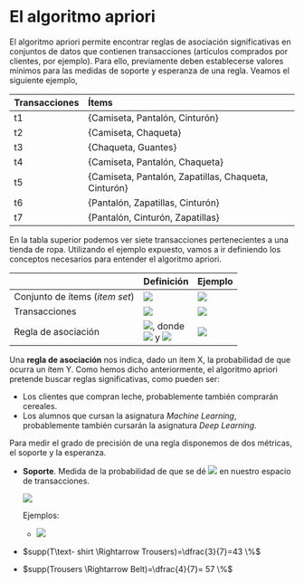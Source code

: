 # **El algoritmo apriori**

El algoritmo apriori permite encontrar reglas de asociación significativas en conjuntos de datos que contienen transacciones (artículos comprados por clientes, por ejemplo). Para ello, previamente deben establecerse valores mínimos para las medidas de soporte y esperanza de una regla. Veamos el siguiente ejemplo, 

| Transacciones | Ítems                                                  | 
|:--------------|:-------------------------------------------------------|
| t1            | {Camiseta, Pantalón, Cinturón}                         | 
| t2            | {Camiseta, Chaqueta}                                   |   
| t3            | {Chaqueta, Guantes}                                    |  
| t4            | {Camiseta, Pantalón, Chaqueta}                         | 
| t5            | {Camiseta, Pantalón, Zapatillas, Chaqueta, Cinturón}   |   
| t6            | {Pantalón, Zapatillas, Cinturón}                       |
| t7            | {Pantalón, Cinturón, Zapatillas}                       | 

En la tabla superior podemos ver siete transacciones pertenecientes a una tienda de ropa. Utilizando el ejemplo expuesto, vamos a ir definiendo los conceptos necesarios para entender el algoritmo apriori.

|                                           | Definición                                             | Ejemplo                             | 
|:------------------------------------------|:-------------------------------------------------------|:------------------------------------|
| Conjunto de ítems (_item set_)            | <img src="https://render.githubusercontent.com/render/math?math=I=\{i_1,%20i_2,...,%20i_k\}">| <img src="https://render.githubusercontent.com/render/math?math=I=\{Camiseta,%20Pantalon,%20Cinturon,%20Chaqueta,%20Guantes,%20Zapatillas\}">|
| Transacciones                             | <img src="https://render.githubusercontent.com/render/math?math=T=\{t_1,%20t_2,...,%20t_n\}">| <img src="https://render.githubusercontent.com/render/math?math=t_1=\{Camiseta,%20Pantalon,%20Cinturon\}">  |
| Regla de asociación                       | <img src="https://render.githubusercontent.com/render/math?math=X%20\Rightarrow%20Y">, donde <br /> <img src="https://render.githubusercontent.com/render/math?math=X,%20Y%20\subset%20I"> y <img src="https://render.githubusercontent.com/render/math?math=X%20\cap%20Y = 0">|   <img src="https://render.githubusercontent.com/render/math?math=\{Camiseta, Pantalon\} \Rightarrow \{Cinturon\}">|



Una **regla de asociación** nos indica, dado un ítem X, la probabilidad de que ocurra un ítem Y. Como hemos dicho anteriormente, el algoritmo apriori pretende buscar reglas significativas, como pueden ser:

  - Los clientes que compran leche, probablemente también comprarán cereales.
  - Los alumnos que cursan la asignatura _Machine Learning_, probablemente también cursarán la asignatura _Deep Learning_.

Para medir el grado de precisión de una regla disponemos de dos métricas, el soporte y la esperanza.

- **Soporte**. Medida de la probabilidad de que se dé <img src="https://render.githubusercontent.com/render/math?math=X \cup Y"> en nuestro espacio de transacciones.

   <img src="https://render.githubusercontent.com/render/math?math=Soporte(X \Rightarrow Y)=\dfrac{|X \cup Y|}{n}">
   
   Ejemplos:
   
   - <img src="https://render.githubusercontent.com/render/math?math=Soporte(Camiseta \Rightarrow Pantalon)=\dfrac{3}{7}">

* $supp(T\text- shirt \Rightarrow Trousers)=\dfrac{3}{7}=43 \%$

* $supp(Trousers \Rightarrow Belt)=\dfrac{4}{7}= 57 \%$


